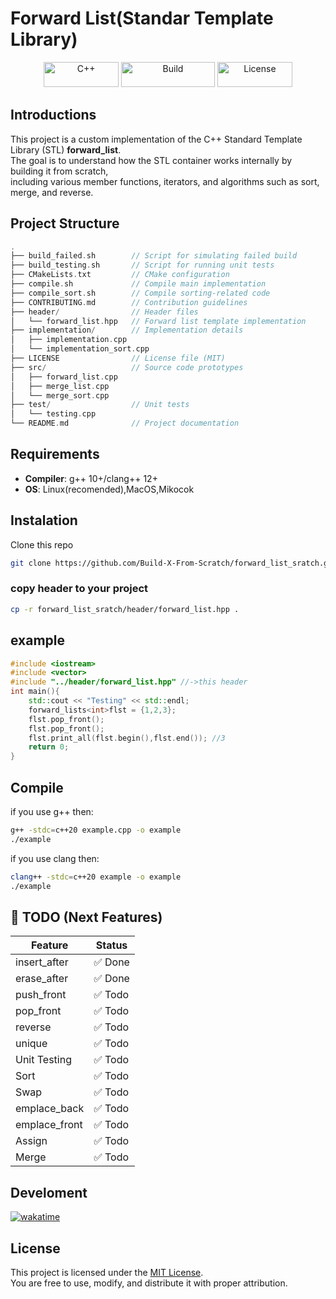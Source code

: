 # Forward List(Standar Template Library)
<p align="center">
  <img src="https://img.shields.io/badge/C++-20-blue.svg" alt="C++" width="120" height="40"/>
  <img src="https://img.shields.io/badge/build-passing-brightgreen" alt="Build" width="150" height="40"/>
  <img src="https://img.shields.io/badge/license-MIT-orange" alt="License" width="120" height="40"/>
</p>

## Introductions
This project is a custom implementation of the C++ Standard Template Library (STL) **forward_list**.  
The goal is to understand how the STL container works internally by building it from scratch,  
including various member functions, iterators, and algorithms such as sort, merge, and reverse.

## Project Structure
```cpp
.
├── build_failed.sh        // Script for simulating failed build
├── build_testing.sh       // Script for running unit tests
├── CMakeLists.txt         // CMake configuration
├── compile.sh             // Compile main implementation
├── compile_sort.sh        // Compile sorting-related code
├── CONTRIBUTING.md        // Contribution guidelines
├── header/                // Header files
│   └── forward_list.hpp   // Forward list template implementation
├── implementation/        // Implementation details
│   ├── implementation.cpp
│   └── implementation_sort.cpp
├── LICENSE                // License file (MIT)
├── src/                   // Source code prototypes
│   ├── forward_list.cpp
│   ├── merge_list.cpp
│   └── merge_sort.cpp
├── test/                  // Unit tests
│   └── testing.cpp
└── README.md              // Project documentation
```
## Requirements
- **Compiler**: g++ 10+/clang++ 12+
- **OS**: Linux(recomended),MacOS,Mikocok
## Instalation
Clone this repo
```bash
git clone https://github.com/Build-X-From-Scratch/forward_list_sratch.git
```
### copy header to your project
```bash
cp -r forward_list_sratch/header/forward_list.hpp .
```

## example 
```cpp
#include <iostream>
#include <vector>
#include "../header/forward_list.hpp" //->this header
int main(){
    std::cout << "Testing" << std::endl;
    forward_lists<int>flst = {1,2,3};
    flst.pop_front();
    flst.pop_front();
    flst.print_all(flst.begin(),flst.end()); //3
    return 0;
}   
```
## Compile
if you use g++ then:
```bash
g++ -stdc=c++20 example.cpp -o example
./example
```
if you use clang then:

```bash
clang++ -stdc=c++20 example -o example
./example
```
## 📌 TODO (Next Features)

| Feature        | Status |
|----------------|--------|
| insert_after   | ✅ Done |
| erase_after    | ✅ Done |
| push_front     | ✅ Todo |
| pop_front      | ✅ Todo |
| reverse        | ✅ Todo |
| unique         | ✅ Todo |
| Unit Testing   | ✅ Todo |
| Sort           | ✅ Todo |
| Swap           | ✅ Todo |
| emplace_back   | ✅ Todo |
| emplace_front  | ✅ Todo |
| Assign         | ✅ Todo |
| Merge          | ✅ Todo |

## Develoment

[![wakatime](https://wakatime.com/badge/user/04a3154f-bfdc-49e5-b523-80e1a082da81/project/804f8972-628e-4e17-82b2-c15648602c01.svg)](https://wakatime.com/badge/user/04a3154f-bfdc-49e5-b523-80e1a082da81/project/804f8972-628e-4e17-82b2-c15648602c01)

## License
This project is licensed under the [MIT License](./LICENSE).  
You are free to use, modify, and distribute it with proper attribution.